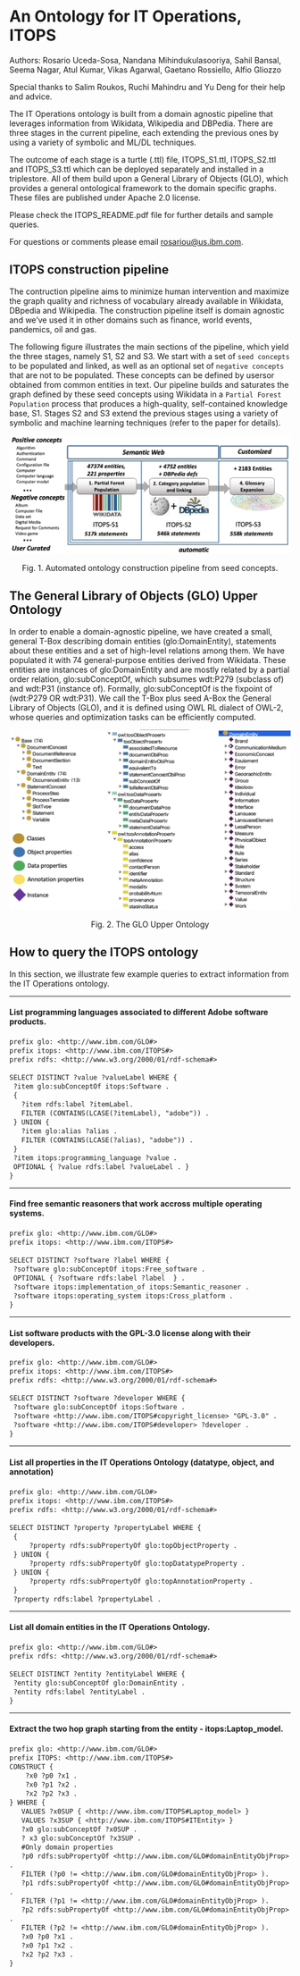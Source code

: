 # An Ontology for IT Operations, ITOPS
Authors: Rosario Uceda-Sosa, Nandana Mihindukulasooriya, Sahil Bansal, Seema Nagar, Atul Kumar, Vikas Agarwal, Gaetano Rossiello, Alfio Gliozzo 

Special thanks to Salim Roukos, Ruchi Mahindru and Yu Deng for their help and advice. 

The IT Operations ontology is built from a domain agnostic pipeline that leverages information from Wikidata, Wikipedia and DBPedia. There are three stages in the current pipeline, each extending the previous ones by using a variety of symbolic and ML/DL techniques. 

The outcome of each stage is a turtle (.ttl) file, ITOPS_S1.ttl, ITOPS_S2.ttl and ITOPS_S3.ttl which can be deployed separately and installed in a triplestore. All of them build upon a General Library of Objects (GLO), which
provides a general ontological framework to the domain specific graphs. These files are published under Apache 2.0 license. 

Please check the ITOPS_README.pdf file for further details and sample queries. 

For questions or comments please email [rosariou@us.ibm.com](mailto:rosariou@us.ibm.com).

## ITOPS construction pipeline
The contruction pipeline aims to minimize human intervention and maximize the graph quality and richness of vocabulary already available in Wikidata, DBpedia and Wikipedia. The construction pipeline itself is domain agnostic and we’ve used it in other domains such as finance, world events, pandemics, oil and gas.

The following figure illustrates the main sections of the pipeline, which yield the three stages,  namely  S1,  S2  and  S3.  We start with a set of `seed concepts` to be populated and linked, as well as an optional set of `negative concepts` that are not to be populated. These concepts can be defined by usersor obtained from common entities in text. Our pipeline builds and saturates the graph defined by these seed concepts using Wikidata in a `Partial Forest Population` process that  produces a high-quality, self-contained knowledge base, S1. Stages S2 and S3 extend the previous stages using a variety of symbolic and machine learning techniques (refer to the paper for details). 

![](images/ITOPSPipeline.jpg)
<p align="center"> Fig. 1. Automated ontology construction pipeline from seed concepts. </p>

## The General Library of Objects (GLO) Upper Ontology
In order to enable a domain-agnostic pipeline, we have created a small, general T-Box describing domain entities (glo:DomainEntity), statements about these entities and a set of high-level relations among them. We have populated it with 74 general-purpose entities derived from Wikidata. These entities are instances of glo:DomainEntity and are mostly related by a partial order relation, glo:subConceptOf, which subsumes wdt:P279 (subclass of) and wdt:P31 (instance of). Formally, glo:subConceptOf is the fixpoint of (wdt:P279 OR wdt:P31). We call the T-Box plus seed A-Box the General Library of Objects (GLO), and it is defined using OWL RL dialect of OWL-2, whose queries and optimization tasks can be efficiently computed.

![](images/GL0_UpperOntology.jpg)
<p align="center"> Fig. 2. The GLO Upper Ontology </p>

## How to query the ITOPS ontology

In this section, we illustrate few example queries to extract information from the IT Operations ontology. 

---
#### List programming languages associated to different Adobe software products.

```sparql
prefix glo: <http://www.ibm.com/GLO#>
prefix itops: <http://www.ibm.com/ITOPS#>
prefix rdfs: <http://www.w3.org/2000/01/rdf-schema#>

SELECT DISTINCT ?value ?valueLabel WHERE {
 ?item glo:subConceptOf itops:Software .
 { 
   ?item rdfs:label ?itemLabel.
   FILTER (CONTAINS(LCASE(?itemLabel), "adobe")) .
 } UNION {
   ?item glo:alias ?alias .
   FILTER (CONTAINS(LCASE(?alias), "adobe")) .
 }
 ?item itops:programming_language ?value .
 OPTIONAL { ?value rdfs:label ?valueLabel . }
}
```
---
#### Find free semantic reasoners that work accross multiple operating systems. 

```sparql
prefix glo: <http://www.ibm.com/GLO#>
prefix itops: <http://www.ibm.com/ITOPS#>

SELECT DISTINCT ?software ?label WHERE {
 ?software glo:subConceptOf itops:Free_software .
 OPTIONAL { ?software rdfs:label ?label  } .
 ?software itops:implementation_of itops:Semantic_reasoner .
 ?software itops:operating_system itops:Cross_platform .
}
```
---
#### List software products with the GPL-3.0 license along with their developers. 

```sparql
prefix glo: <http://www.ibm.com/GLO#>
prefix itops: <http://www.ibm.com/ITOPS#>
prefix rdfs: <http://www.w3.org/2000/01/rdf-schema#>

SELECT DISTINCT ?software ?developer WHERE {
 ?software glo:subConceptOf itops:Software .
 ?software <http://www.ibm.com/ITOPS#copyright_license> "GPL-3.0" .
 ?software <http://www.ibm.com/ITOPS#developer> ?developer .
}
```
---
#### List all properties in the IT Operations Ontology (datatype, object, and annotation)
```sparql
prefix glo: <http://www.ibm.com/GLO#>
prefix itops: <http://www.ibm.com/ITOPS#>
prefix rdfs: <http://www.w3.org/2000/01/rdf-schema#>

SELECT DISTINCT ?property ?propertyLabel WHERE {
 {
     ?property rdfs:subPropertyOf glo:topObjectProperty .
 } UNION {
     ?property rdfs:subPropertyOf glo:topDatatypeProperty .
 } UNION {
     ?property rdfs:subPropertyOf glo:topAnnotationProperty .
 }
 ?property rdfs:label ?propertyLabel .
```
---
#### List all domain entities in the IT Operations Ontology.
```sparql
prefix glo: <http://www.ibm.com/GLO#>
prefix rdfs: <http://www.w3.org/2000/01/rdf-schema#>

SELECT DISTINCT ?entity ?entityLabel WHERE {
 ?entity glo:subConceptOf glo:DomainEntity .
 ?entity rdfs:label ?entityLabel .
} 
```
---
#### Extract the two hop graph starting from the entity - itops:Laptop_model.
```sparql
prefix glo: <http://www.ibm.com/GLO#>
prefix ITOPS: <http://www.ibm.com/ITOPS#>
CONSTRUCT {
    ?x0 ?p0 ?x1 .
    ?x0 ?p1 ?x2 .
    ?x2 ?p2 ?x3 .
} WHERE {
   VALUES ?x0SUP { <http://www.ibm.com/ITOPS#Laptop_model> }
   VALUES ?x3SUP { <http://www.ibm.com/ITOPS#ITEntity> }
   ?x0 glo:subConceptOf ?x0SUP .
   ? x3 glo:subConceptOf ?x3SUP .
   #Only domain properties
   ?p0 rdfs:subPropertyOf <http://www.ibm.com/GLO#domainEntityObjProp> .
   FILTER (?p0 != <http://www.ibm.com/GLO#domainEntityObjProp> ).
   ?p1 rdfs:subPropertyOf <http://www.ibm.com/GLO#domainEntityObjProp> .
   FILTER (?p1 != <http://www.ibm.com/GLO#domainEntityObjProp> ).
   ?p2 rdfs:subPropertyOf <http://www.ibm.com/GLO#domainEntityObjProp> .
   FILTER (?p2 != <http://www.ibm.com/GLO#domainEntityObjProp> ).
   ?x0 ?p0 ?x1 .
   ?x0 ?p1 ?x2 .
   ?x2 ?p2 ?x3 .
}
```


